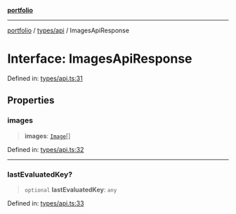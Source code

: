 [**portfolio**](../../../README.md)

***

[portfolio](../../../modules.md) / [types/api](../README.md) / ImagesApiResponse

# Interface: ImagesApiResponse

Defined in: [types/api.ts:31](https://github.com/tnorlund/Portfolio/blob/6bc88e7a9a50a923a99e7a5d4c7bf599673ef31a/portfolio/types/api.ts#L31)

## Properties

### images

> **images**: [`Image`](Image.md)[]

Defined in: [types/api.ts:32](https://github.com/tnorlund/Portfolio/blob/6bc88e7a9a50a923a99e7a5d4c7bf599673ef31a/portfolio/types/api.ts#L32)

***

### lastEvaluatedKey?

> `optional` **lastEvaluatedKey**: `any`

Defined in: [types/api.ts:33](https://github.com/tnorlund/Portfolio/blob/6bc88e7a9a50a923a99e7a5d4c7bf599673ef31a/portfolio/types/api.ts#L33)
